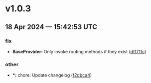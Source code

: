 # v1.0.3
## 18 Apr 2024 — 15:42:53 UTC

### fix

+ __BaseProvider:__ Only invoke routing methods if they exist
 ([dff711c](https://github.com/coldbox-modules/megaphone/commit/dff711c5c916fc34646b6b940245e94778518012))

### other

+ __\*:__ chore: Update changelog
 ([f2dbca4](https://github.com/coldbox-modules/megaphone/commit/f2dbca4cdaf8624a77b6ed35c4bf320b4add45b8))
